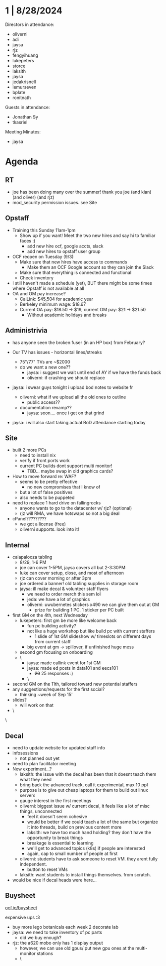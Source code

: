 # 1 | 8/28/2024

Directors in attendance:

* oliverni
* adi
* jaysa
* rjz
* fengyihuang
* lukepeters
* storce
* laksith
* jaysa
* jedakrisnell
* lemurseven
* bplate
* ronitnath


Guests in attendance:

* Jonathan Sy
* tkasriel


Meeting Minutes:

* jaysa

# Agenda

## RT

* joe has been doing many over the summer! thank you joe (and kian) (and oliver) (and rjz)
* mod_security permission issues. see Site

## Opstaff

* Training this Sunday 11am-1pm
  * Show up if you want! Meet the two new hires and say hi to familiar faces :)
    * add new hire ocf, google accts,  slack
    * add new hires to opstaff user group
* OCF reopen on Tuesday (9/3)
  * Make sure that new hires have access to commands
    * Make them an OCF Google account so they can join the Slack
  * Make sure that everything is connected and functional
  * Check inventory
* I still haven't made a schedule (yet), BUT there might be some times where Opstaff is not available at all
* OA and OM pay increase?
  * CalLink: $45,504 for academic year
  * Berkeley minimum wage: $18.67
  * Current OA pay: $18.50 → $19, current OM pay: $21 → $21.50
    * Without academic holidays and breaks

## Administrivia

* has anyone seen the broken fuser (in an HP box) from February?
* Our TV has issues - horizontal lines/streaks
  * 75"/77" TVs are \~$2000
  * do we want a new one??
    * jaysa: i suggest we wait until end of AY if we have the funds back
    * oliverni: if crashing we should replace

* jaysa: i swear guys tonight i upload bod notes to website fr
  * oliverni: what if we upload all the old ones to outline
    * public access??
  * documentation revamp??
    * jaysa: soon…. once i get on that grind
* jaysa: i will also start taking actual BoD attendance starting today

## Site

* built 2 more PCs
  * need to install nix
  * verify if front ports work
  * current PC builds dont support multi monitor!
    * TBD… maybe swap in old graphics cards?
* How to move forward re: WAF?
  * seems to be pretty effective
    * no new compromises that I know of
  * but a lot of false positives
  * also needs to be puppeted
* need to replace 1 hard drive on fallingrocks
  * anyone wants to go to the datacenter w/ rjz? (optional)
  * rjz will RMA, we have hotswaps so not a big deal
* cPanel?????????
  * we got a license (free)
  * oliverni supports. look into it!

## Internal

* calapalooza tabling
  * 8/29, 1-6 PM
  * joe can cover 1-5PM, jaysa covers all but 2-3:30PM
  * luke can cover setup, close, and most of afternoon
  * rjz can cover morning or after 3pm
  * joe ordered a banner! old tabling supplies in storage room
  * jaysa: ill make decal & volunteer staff flyers
    * we need to order merch this sem lol
    * jeda: we have a lot of graphics
    * oliverni: uwubernetes stickers x490 we can give them out at GM
      * prize for building 1 PC. 1 sticker per PC built
* first GM on the 4th, next Wednesday
  * lukepeters: first gm be more like welcome back
    * fun pc building activity?
    * not like a huge workshop but like build pc with current staffers
      * 1 slide of 1st GM slideshow w/ timeslots on different days from current staff
    * big event at gm → spillover, if unfinished huge mess
  * second gm focusing on onboarding
  * \
    * jaysa: made callink event for 1st GM
    * jaysa: made ed posts in data101 and eecs101
      * ~~20~~ 25 responses :)
    * \
* second GM on the 11th, tailored toward new potential staffers
* any suggestions/requests for the first social?
  * thinking \~week of Sep 15'
* slides?
  * will work on that
* \


\
## Decal

* need to update website for updated staff info
* infosessions
  * not planned out yet
* need to plan facilitator meeting
* New experiment…?
  * laksith: the issue with the decal has been that it doesnt teach them what they need
  * bring back the advanced track, call it experimental, max 10 ppl
  * purpose is to give out cheap laptops for them to build out linux servers
  * gauge interest in the first meetings
  * oliverni: biggest issue w/ current decal, it feels like a lot of misc things, unconnected
    * feel it doesn't seem cohesive
    * would be better if we could teach a lot of the same but organize it into threads, build on previous content more
    * laksith: we have too much hand holding? they don't have the opportunity to break things
    * breakage is essential to learning
    * we'll get to advanced topics (k8s) if people are interested
    * again, cap to small number of people at first
  * oliverni: students have to ask someone to reset VM. they arent fully independent.
    * button to reset VMs
  * laksith: want students to install things themselves. from scratch.
* would be nice if decal heads were here…

## Buysheet

[ocf.io/buysheet](https://ocf.io/buysheet)

expensive ups :3

* buy more lego botanicals each week 2 decorate lab
* jaysa: we need to take inventory of pc parts
  * did we buy enough?
* rjz: the a620 mobo only has 1 display output
  * however, we can use old gpus/ put new gpu ones at the multi-monitor stations
  * \
